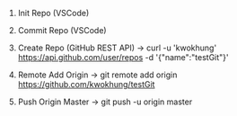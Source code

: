 1. Init Repo (VSCode)

2. Commit Repo (VSCode)

3. Create Repo (GitHub REST API)
-> curl -u 'kwokhung' https://api.github.com/user/repos -d '{"name":"testGit"}'

4. Remote Add Origin
-> git remote add origin https://github.com/kwokhung/testGit

5. Push Origin Master
-> git push -u origin master